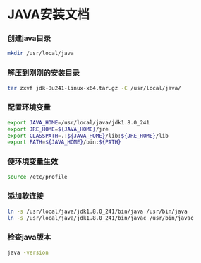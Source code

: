 # JAVA安装文档

### 创建java目录

```bash
mkdir /usr/local/java
```

### 解压到刚刚的安装目录

```bash
tar zxvf jdk-8u241-linux-x64.tar.gz -C /usr/local/java/
```

### 配置环境变量

```bash
export JAVA_HOME=/usr/local/java/jdk1.8.0_241
export JRE_HOME=${JAVA_HOME}/jre
export CLASSPATH=.:${JAVA_HOME}/lib:${JRE_HOME}/lib
export PATH=${JAVA_HOME}/bin:${PATH}
```

### 使环境变量生效

```bash
source /etc/profile
```

### 添加软连接

```bash
ln -s /usr/local/java/jdk1.8.0_241/bin/java /usr/bin/java
ln -s /usr/local/java/jdk1.8.0_241/bin/javac /usr/bin/javac
```

### 检查java版本

```bash
java -version
```
